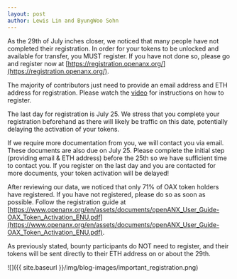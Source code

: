 ```yaml
---
layout: post
author: Lewis Lin and ByungWoo Sohn
---
```


As the 29th of July inches closer, we noticed that many people have not completed their registration. In order for your tokens to be unlocked and available for transfer, you MUST register. If you have not done so, please go and register now at [https://registration.openanx.org/](https://registration.openanx.org/).

The majority of contributors just need to provide an email address and ETH address for registration. Please watch the [video](https://youtu.be/3PXJuJ8FAEo) for instructions on how to register.

The last day for registration is July 25. We stress that you complete your registration beforehand as there will likely be traffic on this date, potentially delaying the activation of your tokens.

If we require more documentation from you, we will contact you via email. These documents are also due on July 25. Please complete the initial step (providing email & ETH address) before the 25th so we have sufficient time to contact you. If you register on the last day and you are contacted for more documents, your token activation will be delayed!

After reviewing our data, we noticed that only 71% of OAX token holders have registered. If you have not registered, please do so as soon as possible. Follow the registration guide at [https://www.openanx.org/en/assets/documents/openANX_User_Guide-OAX_Token_Activation_ENU.pdf](https://www.openanx.org/en/assets/documents/openANX_User_Guide-OAX_Token_Activation_ENU.pdf).

As previously stated, bounty participants do NOT need to register, and their tokens will be sent directly to their ETH address on or about the 29th.

![]({{ site.baseurl }}/img/blog-images/important_registration.png)